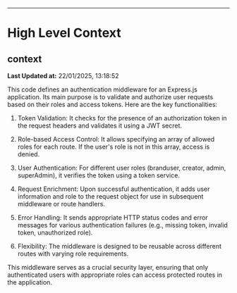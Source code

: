 

---
# High Level Context
## context
**Last Updated at:** 22/01/2025, 13:18:52

This code defines an authentication middleware for an Express.js application. Its main purpose is to validate and authorize user requests based on their roles and access tokens. Here are the key functionalities:

1. Token Validation: It checks for the presence of an authorization token in the request headers and validates it using a JWT secret.

2. Role-based Access Control: It allows specifying an array of allowed roles for each route. If the user's role is not in this array, access is denied.

3. User Authentication: For different user roles (branduser, creator, admin, superAdmin), it verifies the token using a token service.

4. Request Enrichment: Upon successful authentication, it adds user information and role to the request object for use in subsequent middleware or route handlers.

5. Error Handling: It sends appropriate HTTP status codes and error messages for various authentication failures (e.g., missing token, invalid token, unauthorized role).

6. Flexibility: The middleware is designed to be reusable across different routes with varying role requirements.

This middleware serves as a crucial security layer, ensuring that only authenticated users with appropriate roles can access protected routes in the application.
